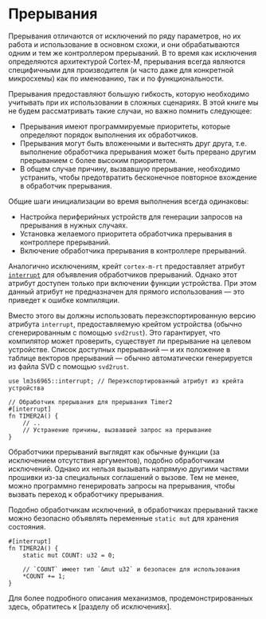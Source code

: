# Прерывания

Прерывания отличаются от исключений по ряду параметров, но их работа и использование в основном схожи, и они обрабатываются одним и тем же контроллером прерываний. В то время как исключения определяются архитектурой Cortex-M, прерывания всегда являются специфичными для производителя (и часто даже для конкретной микросхемы) как по именованию, так и по функциональности.

Прерывания предоставляют большую гибкость, которую необходимо учитывать при их использовании в сложных сценариях. В этой книге мы не будем рассматривать такие случаи, но важно помнить следующее:

* Прерывания имеют программируемые приоритеты, которые определяют порядок выполнения их обработчиков.
* Прерывания могут быть вложенными и вытеснять друг друга, т.е. выполнение обработчика прерывания может быть прервано другим прерыванием с более высоким приоритетом.
* В общем случае причину, вызвавшую прерывание, необходимо устранить, чтобы предотвратить бесконечное повторное вхождение в обработчик прерывания.

Общие шаги инициализации во время выполнения всегда одинаковы:
* Настройка периферийных устройств для генерации запросов на прерывания в нужных случаях.
* Установка желаемого приоритета обработчика прерывания в контроллере прерываний.
* Включение обработчика прерывания в контроллере прерываний.

Аналогично исключениям, крейт `cortex-m-rt` предоставляет атрибут [`interrupt`] для объявления обработчиков прерываний. Однако этот атрибут доступен только при включении функции устройства. При этом данный атрибут не предназначен для прямого использования — это приведет к ошибке компиляции.

Вместо этого вы должны использовать переэкспортированную версию атрибута `interrupt`, предоставляемую крейтом устройства (обычно сгенерированным с помощью `svd2rust`). Это гарантирует, что компилятор может проверить, существует ли прерывание на целевом устройстве. Список доступных прерываний — и их положение в таблице векторов прерываний — обычно автоматически генерируется из файла SVD с помощью `svd2rust`.

[`interrupt`]: https://docs.rs/cortex-m-rt-macros/0.1.5/cortex_m_rt_macros/attr.interrupt.html

```rust,ignore
use lm3s6965::interrupt; // Переэкспортированный атрибут из крейта устройства

// Обработчик прерывания для прерывания Timer2
#[interrupt]
fn TIMER2A() {
    // ..
    // Устранение причины, вызвавшей запрос на прерывание
}
```

Обработчики прерываний выглядят как обычные функции (за исключением отсутствия аргументов), подобно обработчикам исключений. Однако их нельзя вызывать напрямую другими частями прошивки из-за специальных соглашений о вызове. Тем не менее, можно программно генерировать запросы на прерывания, чтобы вызвать переход к обработчику прерывания.

Подобно обработчикам исключений, в обработчиках прерываний также можно безопасно объявлять переменные `static mut` для хранения состояния.

```rust,ignore
#[interrupt]
fn TIMER2A() {
    static mut COUNT: u32 = 0;

    // `COUNT` имеет тип `&mut u32` и безопасен для использования
    *COUNT += 1;
}
```

Для более подробного описания механизмов, продемонстрированных здесь, обратитесь к [разделу об исключениях].

[раздел об исключениях]: ./exceptions.md

